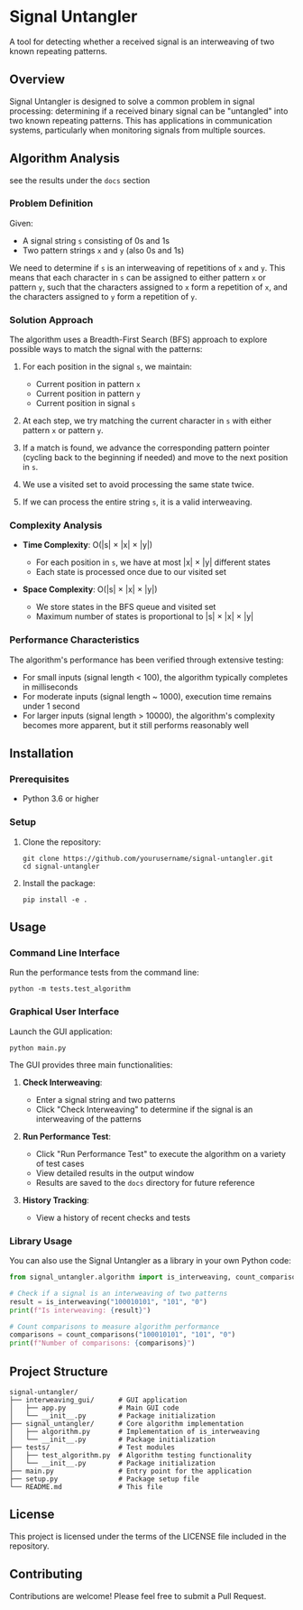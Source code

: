# Signal Untangler

A tool for detecting whether a received signal is an interweaving of two known repeating patterns.

## Overview

Signal Untangler is designed to solve a common problem in signal processing: determining if a received binary signal can be "untangled" into two known repeating patterns. This has applications in communication systems, particularly when monitoring signals from multiple sources.

## Algorithm Analysis

see the results under the `docs` section

### Problem Definition

Given:
- A signal string `s` consisting of 0s and 1s
- Two pattern strings `x` and `y` (also 0s and 1s)

We need to determine if `s` is an interweaving of repetitions of `x` and `y`. This means that each character in `s` can be assigned to either pattern `x` or pattern `y`, such that the characters assigned to `x` form a repetition of `x`, and the characters assigned to `y` form a repetition of `y`.

### Solution Approach

The algorithm uses a Breadth-First Search (BFS) approach to explore possible ways to match the signal with the patterns:

1. For each position in the signal `s`, we maintain:
   - Current position in pattern `x`
   - Current position in pattern `y`
   - Current position in signal `s`

2. At each step, we try matching the current character in `s` with either pattern `x` or pattern `y`.

3. If a match is found, we advance the corresponding pattern pointer (cycling back to the beginning if needed) and move to the next position in `s`.

4. We use a visited set to avoid processing the same state twice.

5. If we can process the entire string `s`, it is a valid interweaving.

### Complexity Analysis

- **Time Complexity**: O(|s| × |x| × |y|)
  - For each position in `s`, we have at most |x| × |y| different states
  - Each state is processed once due to our visited set

- **Space Complexity**: O(|s| × |x| × |y|)
  - We store states in the BFS queue and visited set
  - Maximum number of states is proportional to |s| × |x| × |y|

### Performance Characteristics

The algorithm's performance has been verified through extensive testing:
- For small inputs (signal length < 100), the algorithm typically completes in milliseconds
- For moderate inputs (signal length ~ 1000), execution time remains under 1 second
- For larger inputs (signal length > 10000), the algorithm's complexity becomes more apparent, but it still performs reasonably well

## Installation

### Prerequisites

- Python 3.6 or higher

### Setup

1. Clone the repository:
   ```
   git clone https://github.com/yourusername/signal-untangler.git
   cd signal-untangler
   ```

2. Install the package:
   ```
   pip install -e .
   ```

## Usage

### Command Line Interface

Run the performance tests from the command line:

```
python -m tests.test_algorithm
```

### Graphical User Interface

Launch the GUI application:

```
python main.py
```

The GUI provides three main functionalities:

1. **Check Interweaving**:
   - Enter a signal string and two patterns
   - Click "Check Interweaving" to determine if the signal is an interweaving of the patterns

2. **Run Performance Test**:
   - Click "Run Performance Test" to execute the algorithm on a variety of test cases
   - View detailed results in the output window
   - Results are saved to the `docs` directory for future reference

3. **History Tracking**:
   - View a history of recent checks and tests

### Library Usage

You can also use the Signal Untangler as a library in your own Python code:

```python
from signal_untangler.algorithm import is_interweaving, count_comparisons

# Check if a signal is an interweaving of two patterns
result = is_interweaving("100010101", "101", "0")
print(f"Is interweaving: {result}")

# Count comparisons to measure algorithm performance
comparisons = count_comparisons("100010101", "101", "0")
print(f"Number of comparisons: {comparisons}")
```

## Project Structure

```
signal-untangler/
├── interweaving_gui/      # GUI application
│   ├── app.py             # Main GUI code
│   └── __init__.py        # Package initialization
├── signal_untangler/      # Core algorithm implementation
│   ├── algorithm.py       # Implementation of is_interweaving
│   └── __init__.py        # Package initialization
├── tests/                 # Test modules
│   ├── test_algorithm.py  # Algorithm testing functionality
│   └── __init__.py        # Package initialization
├── main.py                # Entry point for the application
├── setup.py               # Package setup file
└── README.md              # This file
```

## License

This project is licensed under the terms of the LICENSE file included in the repository.

## Contributing

Contributions are welcome! Please feel free to submit a Pull Request.
